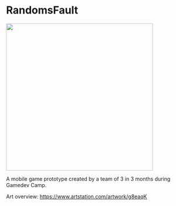 # RandomsFault
<img src="https://user-images.githubusercontent.com/13797718/221442210-0c93b2b8-db8a-4018-9c25-0de7c39d79be.gif" width="400" height="400">

A mobile game prototype created by a team of 3 in 3 months during Gamedev Camp.

Art overview: https://www.artstation.com/artwork/g8eaqK

